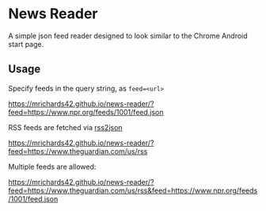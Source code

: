 # News Reader

A simple json feed reader designed to look similar to the Chrome Android start
page.

## Usage

Specify feeds in the query string, as `feed=<url>`

https://mrichards42.github.io/news-reader/?feed=https://www.npr.org/feeds/1001/feed.json

RSS feeds are fetched via [rss2json](https://rss2json.com)

https://mrichards42.github.io/news-reader/?feed=https://www.theguardian.com/us/rss

Multiple feeds are allowed:

https://mrichards42.github.io/news-reader/?feed=https://www.theguardian.com/us/rss&feed=https://www.npr.org/feeds/1001/feed.json
